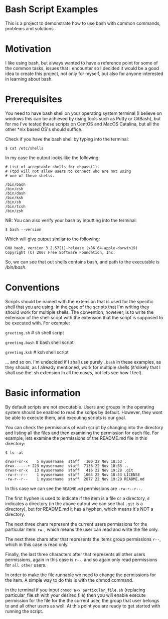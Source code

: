 # Bash Script Examples

This is a project to demonstrate how to use bash with common commands, problems and solutions.

# Motivation

I like using bash, but always wanted to have a reference point for some of the common tasks, issues that I encounter so I decided it would be a good idea to create this project, not only for myself, but also for anyone interested in learning about bash.

# Prerequisites

You need to have bash shell on your operating system terminal (I believe on windows this can be achieved by using tools such as Putty or GitBash), but for me I've tested these scripts on CentOS and MacOS Catalina, but all the other *nix based OS's should suffice.

Check if you have the bash shell by typing into the terminal:

```console
$ cat /etc/shells
```

In my case the output looks like the following:

```console
# List of acceptable shells for chpass(1).
# Ftpd will not allow users to connect who are not using
# one of these shells.

/bin/bash
/bin/csh
/bin/dash
/bin/ksh
/bin/sh
/bin/tcsh
/bin/zsh
```

NB: You can also verify your bash by inputting into the terminal:

```console
$ bash --version
```

Which will give output similar to the following:

```console
GNU bash, version 3.2.57(1)-release (x86_64-apple-darwin19)
Copyright (C) 2007 Free Software Foundation, Inc.
```

So, we can see that out shells contains bash, and path to the executable is */bin/bash*.

# Conventions

Scripts should be named with the extension that is used for the specific shell that you are using. In the case of the scripts that I'm writing they should work for multiple shells. The convention, however, is to write the extension of the shell script with the extension that the script is supposed to be executed with. For example:

`greeting.sh`  # sh shell script

`greeting.bash` # bash shell script

`greeting.ksh` # ksh shell script

... and so on. I'm undecided if I shall use purely `.bash` in these examples, as they should, as I already mentioned, work for multiple shells (it'slikely that I shall use the .sh extension in all the cases, but lets see how I feel).

# Basic information

By default scripts are not executable. Users and groups in the operating system should be enabled to read the scrips by default. However, they wont be able to execute them, and executing scripts is our goal.

You can check the permissions of each script by changing into the directory and listing all the files and then examining the permission for each file. For example, lets examine the permissions of the README.md file in this directory:

```console
$ ls -al

drwxr-xr-x    5 myusername  staff   160 22 Nov 18:53 .
drwx------+ 223 myusername  staff  7136 22 Nov 18:53 ..
drwxr-xr-x   13 myusername  staff   416 22 Nov 19:28 .git
-rw-r--r--    1 myusername  staff  1064 22 Nov 18:53 LICENSE
-rw-r--r--    1 myusername  staff  2077 22 Nov 19:29 README.md
```

In this case we can see the `README.md` permissions are `-rw-r--r--`.

The first hyphen is used to indicate if the item is a file or a directory, `d` indicates a directory (in the above output we can see that `.git` is a directory), but for README.md it has a hyphen, which means it's NOT a directory.

The next three chars represent the current users permissions for the particular item: `rw-`, which means the user can read and write the file only.

The next three chars after that represents the items group permissions
`r--`, which in this case is read only.

Finally, the last three characters after that represents all other users permissions, again in this case is `r--`, and so again only read  permissions for `all other` users.


In order to make the file runnable we need to change the permissions for the item.
A simple way to do this is with the chmod command.

in the terminal if you input `chmod a+x particular_file.sh` (replacing particular_file.sh with your desired file) then you will enable execute permission for the file for the the current user, the group that user belongs to and all other users as well. At this point you are ready to get started with running the script.
